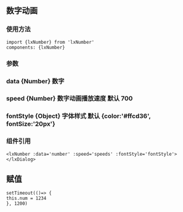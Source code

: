 ## 数字动画

### 使用方法
```
import {lxNumber} from 'lxNumber'
components: {lxNumber}
```

### 参数
### data {Number}  数字
### speed {Number} 数字动画播放速度 默认 700
### fontStyle {Object}  字体样式  默认 {color:'#ffcd36', fontSize:'20px'}

### 组件引用
`<lxNumber :data='number' :speed='speeds' :fontStyle='fontStyle'></lxDialog>`

## 赋值
 ```
 setTimeout(()=> {
 this.num = 1234
}, 1200)
 ```
